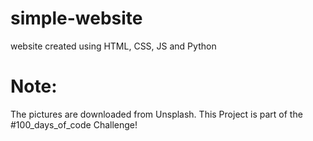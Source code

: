 # simple-website
website created using HTML, CSS, JS and Python

# Note: 
The pictures are downloaded from Unsplash.
This Project is part of the #100_days_of_code Challenge!
